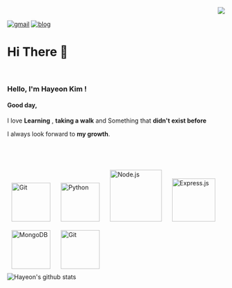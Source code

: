 <div align="right">
<img src="https://komarev.com/ghpvc/?username=hayeonkimm&&style=flat-square" align="right" />
</div>  


<br/>  

[![gmail](https://img.shields.io/badge/Gmail-EA4335?style=flat-square&logo=Gmail&logoColor=white)](https://mail.google.com/mail/u/0/?fs=1&tf=cm&source=mailto&to=hayeon.data@gmail.com)
[![blog](https://img.shields.io/badge/Blog-FFA500?style=flat-square&logo=rss&logoColor=white)](https://summerlaftel07.tistory.com/)


# Hi There 👋  
<br>
<!-- <a href="https://github.com/hayeonkimm" target="_blank">
<img src=https://img.shields.io/badge/github-%2324292e.svg?&style=for-the-badge&logo=github&logoColor=white alt=github style="margin-bottom: 5px;" />
</a>
 -->






### Hello, I'm Hayeon Kim !

#### Good day,


I love **Learning** , **taking a walk** and Something that **didn't exist before**

I always look forward to **my growth**. <br><br><br>







  

<br/>  

<div style='float:left'>

<img style="margin: 10px" src="https://profilinator.rishav.dev/skills-assets/javascript-original.svg" alt="Git" height="90" />
<img style="margin: 10px" src="https://profilinator.rishav.dev/skills-assets/python-original.svg" alt="Python" height="90" /> 
<img style="margin: 10px" src="https://profilinator.rishav.dev/skills-assets/nodejs-original-wordmark.svg" alt="Node.js" height="120" />
<img style="margin: 10px" src="https://profilinator.rishav.dev/skills-assets/express-original-wordmark.svg" alt="Express.js" height="100" />  
<img style="margin: 10px" src="https://profilinator.rishav.dev/skills-assets/mongodb-original-wordmark.svg" alt="MongoDB" height="90" />  
<img style="margin: 10px" src="https://profilinator.rishav.dev/skills-assets/git-scm-icon.svg" alt="Git" height="90" />  



<br>


</div>

<br/>  
<br>
<br>


![Hayeon's github stats](https://github-readme-stats.vercel.app/api?username=hayeonkimm&show_icons=true&theme=cobalt&hide=contribs,prs)




<br/>  

<!-- Here are some ideas to get you started:

- 🔭 I’m currently working on ...
- 🌱 I’m currently learning ...
- 👯 I’m looking to collaborate on ...
- 🤔 I’m looking for help with ...
- 💬 Ask me about ...
- 📫 How to reach me: ...
- 😄 Pronouns: ...
- ⚡ Fun fact: ...
- ...
-->

